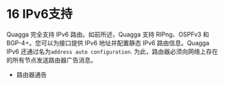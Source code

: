# 16 IPv6支持

Quagga 完全支持 IPv6 路由。如前所述，Quagga 支持 RIPng、OSPFv3 和 BGP-4+。您可以为接口提供 IPv6 地址并配置静态 IPv6 路由信息。Quagga IPv6 还通过名为`address auto configuration`. 为此，路由器必须向网络上存在的所有节点发送路由器广告消息。

- 路由器通告